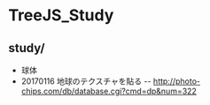 # TreeJS_Study
## study/
- 球体
- 20170116 地球のテクスチャを貼る
-- http://photo-chips.com/db/database.cgi?cmd=dp&num=322